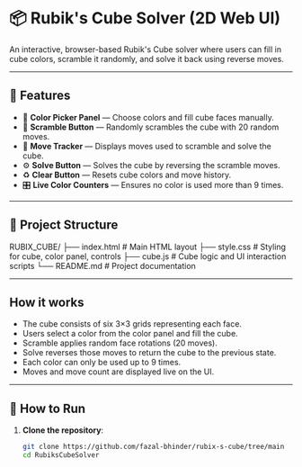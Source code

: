 # 📦 Rubik's Cube Solver (2D Web UI)

An interactive, browser-based Rubik's Cube solver where users can fill in cube colors, scramble it randomly, and solve it back using reverse moves.

---

## 📑 Features

- 🎨 **Color Picker Panel** — Choose colors and fill cube faces manually.
- 🔄 **Scramble Button** — Randomly scrambles the cube with 20 random moves.
- 📝 **Move Tracker** — Displays moves used to scramble and solve the cube.
- ⚙️ **Solve Button** — Solves the cube by reversing the scramble moves.
- ♻️ **Clear Button** — Resets cube colors and move history.
- 🎛️ **Live Color Counters** — Ensures no color is used more than 9 times.

---

## 📂 Project Structure

RUBIX_CUBE/
├── index.html # Main HTML layout
├── style.css # Styling for cube, color panel, controls
├── cube.js # Cube logic and UI interaction scripts
└── README.md # Project documentation

---

## How it works

- The cube consists of six 3×3 grids representing each face.
- Users select a color from the color panel and fill the cube.
- Scramble applies random face rotations (20 moves).
- Solve reverses those moves to return the cube to the previous state.
- Each color can only be used up to 9 times.
- Moves and move count are displayed live on the UI.

---

## 🚀 How to Run

1. **Clone the repository**:
   ```bash
   git clone https://github.com/fazal-bhinder/rubix-s-cube/tree/main
   cd RubiksCubeSolver
